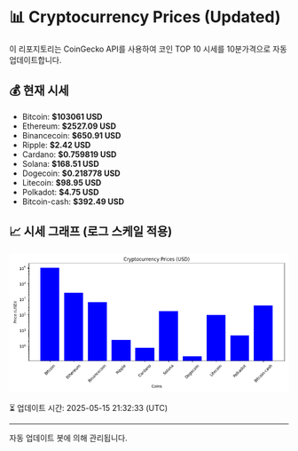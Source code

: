 
# 📊 Cryptocurrency Prices (Updated)

이 리포지토리는 CoinGecko API를 사용하여 코인 TOP 10 시세를 10분가격으로 자동 업데이트합니다.

## 💰 현재 시세
- Bitcoin: **$103061 USD**
- Ethereum: **$2527.09 USD**
- Binancecoin: **$650.91 USD**
- Ripple: **$2.42 USD**
- Cardano: **$0.759819 USD**
- Solana: **$168.51 USD**
- Dogecoin: **$0.218778 USD**
- Litecoin: **$98.95 USD**
- Polkadot: **$4.75 USD**
- Bitcoin-cash: **$392.49 USD**

## 📈 시세 그래프 (로그 스케일 적용)
![Crypto Prices](crypto_prices.png)

⏳ 업데이트 시간: 2025-05-15 21:32:33 (UTC)

---
자동 업데이트 봇에 의해 관리됩니다.
